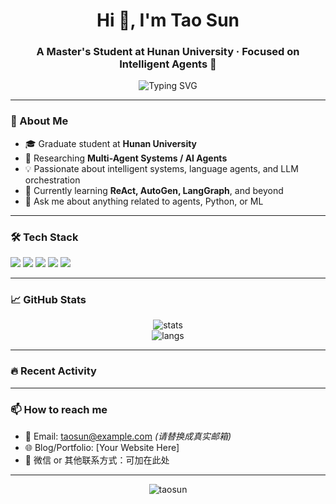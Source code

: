 <h1 align="center">Hi 👋, I'm Tao Sun</h1>
<h3 align="center">A Master's Student at Hunan University · Focused on Intelligent Agents 🤖</h3>

<p align="center">
  <img src="https://readme-typing-svg.demolab.com?font=Fira+Code&weight=500&size=22&pause=1000&center=true&vCenter=true&multiline=true&width=600&lines=Welcome+to+my+GitHub!;Researcher+in+Multi-Agent+Systems;Lifelong+learner+%F0%9F%93%9A;Exploring+AI+and+Systems+Together" alt="Typing SVG" />
</p>

---

### 🚀 About Me

- 🎓 Graduate student at **Hunan University**
- 🔬 Researching **Multi-Agent Systems / AI Agents**
- 💡 Passionate about intelligent systems, language agents, and LLM orchestration
- 🌱 Currently learning **ReAct, AutoGen, LangGraph**, and beyond
- 💬 Ask me about anything related to agents, Python, or ML

---

### 🛠️ Tech Stack

<p align="left">
  <img src="https://img.shields.io/badge/Python-3776AB?style=flat&logo=python&logoColor=white"/>
  <img src="https://img.shields.io/badge/Agent-Oriented-FFB400?style=flat&logo=semantic-release&logoColor=white"/>
  <img src="https://img.shields.io/badge/PyTorch-EE4C2C?style=flat&logo=pytorch&logoColor=white"/>
  <img src="https://img.shields.io/badge/LangChain-0A0A0A?style=flat&logo=apache&logoColor=white"/>
  <img src="https://img.shields.io/badge/LLM-Transformers-blue?style=flat"/>
</p>

---

### 📈 GitHub Stats

<p align="center">
  <img src="https://github-readme-stats.vercel.app/api?username=taosun&show_icons=true&theme=tokyonight" alt="stats"/>
  <br/>
  <img src="https://github-readme-stats.vercel.app/api/top-langs/?username=taosun&layout=compact&theme=tokyonight" alt="langs"/>
</p>

---

### 🔥 Recent Activity

<!--START_SECTION:activity-->
<!--END_SECTION:activity-->

---

### 📫 How to reach me

- 📧 Email: taosun@example.com *(请替换成真实邮箱)*
- 🌐 Blog/Portfolio: [Your Website Here]
- 💬 微信 or 其他联系方式：可加在此处

---

<p align="center">
  <img src="https://komarev.com/ghpvc/?username=taosun&label=Profile%20views&color=0e75b6&style=flat" alt="taosun" />
</p>
